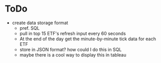 # ToDo

- create data storage format
    - pref. SQL
    - pull in top 15 ETF's refresh input every 60 seconds
    - At the end of the day get the minute-by-minute tick data for each ETF
    - store in JSON format? how could I do this in SQL
    - maybe there is a cool way to display this in tableau